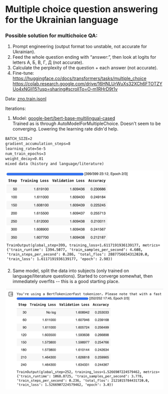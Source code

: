 # Multiple choice question answering for the Ukrainian language

### Possible solution for multichoice QA:
1. Prompt engineering (output format too unstable, not accurate for Ukrainian).
2. Feed the whole question ending with “answer:”, then look at logits for letters А, Б, В, Г, Д (not accurate).
3. Calculate the perplexity of the question + each answer (not accurate).
4. Fine-tune:<br/>
https://huggingface.co/docs/transformers/tasks/multiple_choice
https://colab.research.google.com/drive/16HNLUrWuXs32XCh6FTOTZYUo4xNGII15?usp=sharing#scrollTo=O-m1RHrD9t1v

Data: [zno.train.jsonl](https://github.com/unlp-workshop/unlp-2024-shared-task/blob/b21cfa4e7d004e0d3129065c2ffe18b275690458/data/zno.train.jsonl)<br/>

Iterations:

1. Model: [google-bert/bert-base-multilingual-cased](https://huggingface.co/google-bert/bert-base-multilingual-cased)<br/>
Trained as is through AutoModelForMultipleChoice. Doesn't seem to be converging. Lowering the learning rate didn'd help.
```
BATCH_SIZE=2
gradient_accumulation_steps=8
learning_rate=5e-5
num_train_epochs=3
weight_decay=0.01
mixed data (history and language/literature)
```

<img src="images/model_res_1.png" alt="model_res_1" width="600"/>

2. Same model, split the data into subjects (only trained on language/literature questions). Started to converge somewhat, then immediately overfits -- this is a good starting place.
<img src="images/model_res_2.png" alt="model_res_2" width="600"/>
